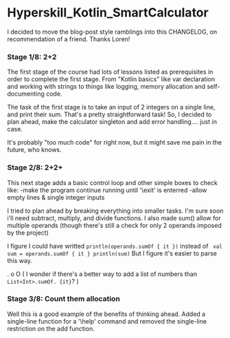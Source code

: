 # Hyperskill_Kotlin_SmartCalculator

I decided to move the blog-post style ramblings into this CHANGELOG, on recommendation of a friend. Thanks Loren!

### Stage 1/8: 2+2

The first stage of the course had lots of lessons listed as prerequisites in order to complete the first stage. From "Kotlin basics" like var declaration and working with strings to things like logging, memory allocation and self-documenting code.

The task of the first stage is to take an input of 2 integers on a single line, and print their sum. That's a pretty straightforward task! So, I decided to plan ahead, make the calculator singleton and add error handling.... just in case.

It's probably "too much code" for right now, but it might save me pain in the future, who knows.

### Stage 2/8: 2+2+

This next stage adds a basic control loop and other simple boxes to check like:
  -make the program continue running until '\exit' is enterred
  -allow empty lines & single integer inputs

I tried to plan ahead by breaking everything into smaller tasks. I'm sure soon i'll need subtract, multiply, and divide functions.
I also made sum() allow for multiple operands (though there's still a check for only 2 operands imposed by the project)

I figure I could have writted `println(operands.sumOf { it })` 
instead of ```
val sum = operands.sumOf { it }
println(sum)```
But I figure it's easier to parse this way.

. o O ( I wonder if there's a better way to add a list of numbers than `List<Int>.sumOf. {it}`? )

### Stage 3/8: Count them allocation

Well this is a good example of the benefits of thinking ahead.
Added a single-line function for a '\help' command and removed the single-line restriction on the add function.
